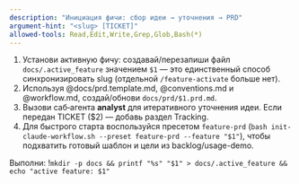 ```yaml
---
description: "Инициация фичи: сбор идеи → уточнения → PRD"
argument-hint: "<slug> [TICKET]"
allowed-tools: Read,Edit,Write,Grep,Glob,Bash(*)
---
```

1) Установи активную фичу: создавай/перезапиши файл `docs/.active_feature` значением `$1` — это единственный способ синхронизировать slug (отдельной `/feature-activate` больше нет).
2) Используя @docs/prd.template.md, @conventions.md и @workflow.md, создай/обнови `docs/prd/$1.prd.md`.
3) Вызови саб‑агента **analyst** для итеративного уточнения идеи. Если передан TICKET ($2) — добавь раздел Tracking.
4) Для быстрого старта воспользуйся пресетом `feature-prd` (`bash init-claude-workflow.sh --preset feature-prd --feature "$1"`), чтобы подхватить готовый шаблон и цели из backlog/usage-demo.

Выполни:
!`mkdir -p docs && printf "%s" "$1" > docs/.active_feature && echo "active feature: $1"`
